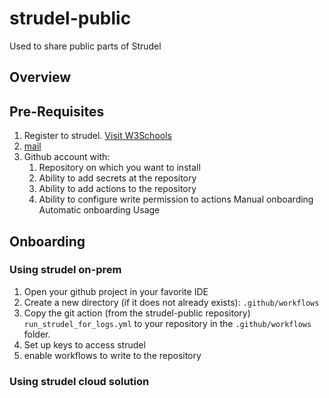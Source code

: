 # strudel-public
Used to share public parts of Strudel 
## Overview 

## Pre-Requisites
1. Register to strudel. <a href="mailto:foo@bar.example.com?subject=Hello%20World">Visit W3Schools</a>
2. [mail](mailto:foo@bar.example.com?subject=Hello%20World&body=Hello%20World&nbsp;)
3. Github account with: 
   1. Repository on which you want to install 
   2. Ability to add secrets at the repository
   3. Ability to add actions to the repository
   4. Ability to configure write permission to actions
   Manual onboarding 
   Automatic onboarding 
   Usage 

## Onboarding  
### Using strudel on-prem
1. Open your github project in your favorite IDE
2. Create a new directory (if it does not already exists): 
`.github/workflows`
2. Copy the git action (from the strudel-public repository) 
`run_strudel_for_logs.yml` to your repository in the `.github/workflows` folder.
1. Set up keys to access strudel 
2. enable workflows to write to the repository

### Using strudel cloud solution 
